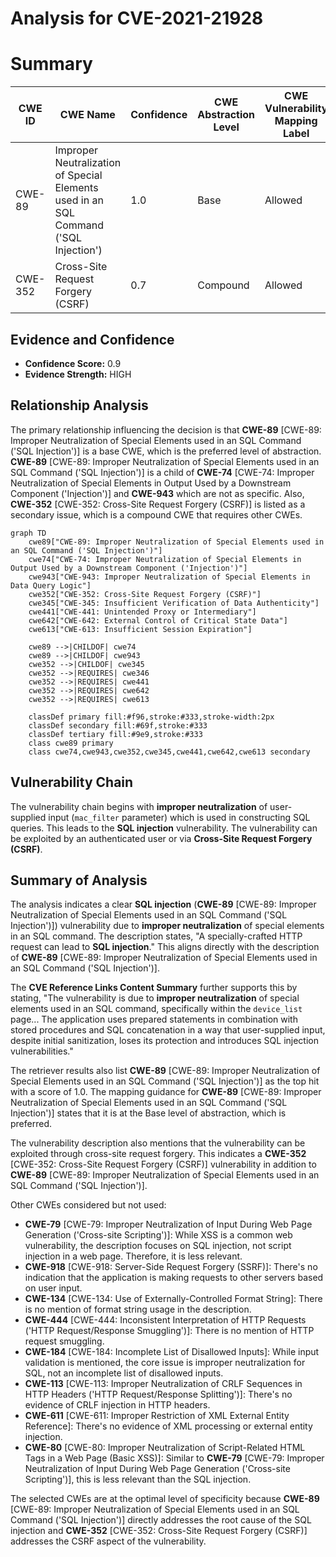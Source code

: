 # Analysis for CVE-2021-21928

# Summary
| CWE ID | CWE Name | Confidence | CWE Abstraction Level | CWE Vulnerability Mapping Label | CWE-Vulnerability Mapping Notes |
|---|---|---|---|---|---|
| CWE-89 | Improper Neutralization of Special Elements used in an SQL Command ('SQL Injection') | 1.0 | Base | Allowed | Primary CWE |
| CWE-352 | Cross-Site Request Forgery (CSRF) | 0.7 | Compound | Allowed | Secondary CWE |

## Evidence and Confidence

*   **Confidence Score:** 0.9
*   **Evidence Strength:** HIGH

## Relationship Analysis
The primary relationship influencing the decision is that **CWE-89** [CWE-89: Improper Neutralization of Special Elements used in an SQL Command ('SQL Injection')] is a base CWE, which is the preferred level of abstraction. **CWE-89** [CWE-89: Improper Neutralization of Special Elements used in an SQL Command ('SQL Injection')] is a child of **CWE-74** [CWE-74: Improper Neutralization of Special Elements in Output Used by a Downstream Component ('Injection')] and **CWE-943** which are not as specific. Also, **CWE-352** [CWE-352: Cross-Site Request Forgery (CSRF)] is listed as a secondary issue, which is a compound CWE that requires other CWEs.

```mermaid
graph TD
    cwe89["CWE-89: Improper Neutralization of Special Elements used in an SQL Command ('SQL Injection')"]
    cwe74["CWE-74: Improper Neutralization of Special Elements in Output Used by a Downstream Component ('Injection')"]
    cwe943["CWE-943: Improper Neutralization of Special Elements in Data Query Logic"]
    cwe352["CWE-352: Cross-Site Request Forgery (CSRF)"]
    cwe345["CWE-345: Insufficient Verification of Data Authenticity"]
    cwe441["CWE-441: Unintended Proxy or Intermediary"]
    cwe642["CWE-642: External Control of Critical State Data"]
    cwe613["CWE-613: Insufficient Session Expiration"]

    cwe89 -->|CHILDOF| cwe74
    cwe89 -->|CHILDOF| cwe943
    cwe352 -->|CHILDOF| cwe345
    cwe352 -->|REQUIRES| cwe346
    cwe352 -->|REQUIRES| cwe441
    cwe352 -->|REQUIRES| cwe642
    cwe352 -->|REQUIRES| cwe613
    
    classDef primary fill:#f96,stroke:#333,stroke-width:2px
    classDef secondary fill:#69f,stroke:#333
    classDef tertiary fill:#9e9,stroke:#333
    class cwe89 primary
    class cwe74,cwe943,cwe352,cwe345,cwe441,cwe642,cwe613 secondary
```

## Vulnerability Chain
The vulnerability chain begins with **improper neutralization** of user-supplied input (`mac_filter` parameter) which is used in constructing SQL queries. This leads to the **SQL injection** vulnerability. The vulnerability can be exploited by an authenticated user or via **Cross-Site Request Forgery (CSRF)**.

## Summary of Analysis
The analysis indicates a clear **SQL injection** (**CWE-89** [CWE-89: Improper Neutralization of Special Elements used in an SQL Command ('SQL Injection')]) vulnerability due to **improper neutralization** of special elements in an SQL command. The description states, "A specially-crafted HTTP request can lead to **SQL injection**." This aligns directly with the description of **CWE-89** [CWE-89: Improper Neutralization of Special Elements used in an SQL Command ('SQL Injection')].

The **CVE Reference Links Content Summary** further supports this by stating, "The vulnerability is due to **improper neutralization** of special elements used in an SQL command, specifically within the `device_list` page... The application uses prepared statements in combination with stored procedures and SQL concatenation in a way that user-supplied input, despite initial sanitization, loses its protection and introduces SQL injection vulnerabilities."

The retriever results also list **CWE-89** [CWE-89: Improper Neutralization of Special Elements used in an SQL Command ('SQL Injection')] as the top hit with a score of 1.0. The mapping guidance for **CWE-89** [CWE-89: Improper Neutralization of Special Elements used in an SQL Command ('SQL Injection')] states that it is at the Base level of abstraction, which is preferred.

The vulnerability description also mentions that the vulnerability can be exploited through cross-site request forgery. This indicates a **CWE-352** [CWE-352: Cross-Site Request Forgery (CSRF)] vulnerability in addition to **CWE-89** [CWE-89: Improper Neutralization of Special Elements used in an SQL Command ('SQL Injection')].

Other CWEs considered but not used:

*   **CWE-79** [CWE-79: Improper Neutralization of Input During Web Page Generation ('Cross-site Scripting')]: While XSS is a common web vulnerability, the description focuses on SQL injection, not script injection in a web page. Therefore, it is less relevant.
*   **CWE-918** [CWE-918: Server-Side Request Forgery (SSRF)]: There's no indication that the application is making requests to other servers based on user input.
*   **CWE-134** [CWE-134: Use of Externally-Controlled Format String]: There is no mention of format string usage in the description.
*   **CWE-444** [CWE-444: Inconsistent Interpretation of HTTP Requests ('HTTP Request/Response Smuggling')]: There is no mention of HTTP request smuggling.
*   **CWE-184** [CWE-184: Incomplete List of Disallowed Inputs]: While input validation is mentioned, the core issue is improper neutralization for SQL, not an incomplete list of disallowed inputs.
*   **CWE-113** [CWE-113: Improper Neutralization of CRLF Sequences in HTTP Headers ('HTTP Request/Response Splitting')]: There's no evidence of CRLF injection in HTTP headers.
*   **CWE-611** [CWE-611: Improper Restriction of XML External Entity Reference]: There's no evidence of XML processing or external entity injection.
*   **CWE-80** [CWE-80: Improper Neutralization of Script-Related HTML Tags in a Web Page (Basic XSS)]: Similar to **CWE-79** [CWE-79: Improper Neutralization of Input During Web Page Generation ('Cross-site Scripting')], this is less relevant than the SQL injection.

The selected CWEs are at the optimal level of specificity because **CWE-89** [CWE-89: Improper Neutralization of Special Elements used in an SQL Command ('SQL Injection')] directly addresses the root cause of the SQL injection and **CWE-352** [CWE-352: Cross-Site Request Forgery (CSRF)] addresses the CSRF aspect of the vulnerability.